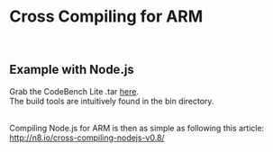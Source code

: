 # Cross Compiling for ARM
<br />

## __Example with Node.js__

Grab the CodeBench Lite .tar [here](http://www.mentor.com/embedded-software/sourcery-tools/sourcery-codebench/editions/lite-edition/).  
The build tools are intuitively found in the bin directory.  
<br />

Compiling Node.js for ARM is then as simple as following this article:  
http://n8.io/cross-compiling-nodejs-v0.8/
